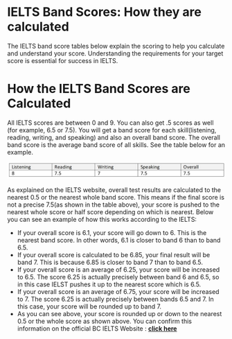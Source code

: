 # IELTS Band Scores: How they are calculated

The IELTS band score tables below explain the scoring to help you calculate and 
understand your score. Understanding the requirements for your target score is
essential for success in IELTS.

# How the IELTS Band Scores are Calculated

All IELTS scores are between 0 and 9. You can also get .5 scores as well (for
example, 6.5 or 7.5). You will get a band score for each skill(listening, reading, 
writing, and speaking) and also an overall band score. The overall band score is the 
average band score of all skills. See the table below for an example.

![Band scores](https://github.com/Hamroliyev/IELTSBandScores/blob/main/Assets/band-scores-calculated.jpg)

As explained on the IELTS website, overall test results are calculated to the nearest
0.5 or the nearest whole band score. This means if the final score is not a precise 7.5(as
shown in the table above), your score is pushed to the nearest whole score or half 
score depending on which is nearest. Below you can see an example of how this works
according to the IELTS: 

  - If your overall score is 6.1, your score will go down to 6. This is the nearest 
  band score. In other words, 6.1 is closer to band 6 than to band 6.5.
  - If your overall score is calculated to be 6.85, your final result will be band 7.
  This is because 6.85 is closer to band 7 than to band 6.5.
  - If your overall score is an average of 6.25, your score will be increased to 6.5.
  The score 6.25 is actually precisely between band 6 and 6.5, so in this case 
  IELST pushes it up to the nearest score which is 6.5.
  - If your overall score is an average of 6.75, your score will be increased to 7.
  The score 6.25 is actually precisely between bands 6.5 and 7. In this case, your score
  will be rounded up to band 7.
  - As you can see above, your score is rounded up or down to the nearest 0.5 or 
  the whole score as shown above. You can confirm this information on the official 
  BC IELTS Website : **[click here](https://www.britishcouncil.org.tr/en/exam/ielts/calculator)**
